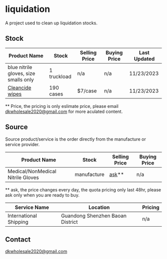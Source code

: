 # liquidation

A project used to clean up liquidation stocks.

## Stock

| Product Name | Stock | Selling Price | Buying Price | Last Updated |
| --- | --- | --- | --- | --- |
| blue nitrile gloves, size smalls only | 1 truckload | n/a | n/a | 11/23/2023 |
| [Cleancide wipes](./CleancideWipes) | 190 cases | $7/case | n/a | 11/23/2023 |

** Price, the pricing is only eslimate price, please email [dkwholesale2020@gmail.com](mailto:dkwholesale2020@gmail.com) for more aculated content.

## Source 

Source product/service is the order directly from the manufacture or service provider.

| Product Name | Stock | Selling Price | Buying Price |
| --- | --- | --- | --- |
| Medical/NonMedical Nitrile Gloves | manufacture | [ask](mailto:dkwholesale2020@gmail.com)** | n/a |

** ask, the price changes every day, the quota pricing only last 48hr, please ask only when you are ready to buy.

| Service Name | Location | Pricing |
| --- | --- | --- |
| International Shipping | Guandong Shenzhen Baoan District | n/a |

## Contact

[dkwholesale2020@gmail.com](mailto:dkwholesale2020@gmail.com)
